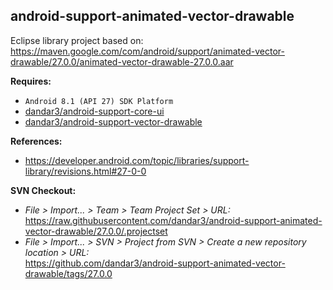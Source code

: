## android-support-animated-vector-drawable

Eclipse library project based on:<br/>
https://maven.google.com/com/android/support/animated-vector-drawable/27.0.0/animated-vector-drawable-27.0.0.aar

**Requires:**
- `Android 8.1 (API 27) SDK Platform`
- [dandar3/android-support-core-ui](https://github.com/dandar3/android-support-core-ui/tree/27.0.0)
- [dandar3/android-support-vector-drawable](https://github.com/dandar3/android-support-vector-drawable/tree/27.0.0)

**References:**
- https://developer.android.com/topic/libraries/support-library/revisions.html#27-0-0

**SVN Checkout:**
- _File > Import... > Team > Team Project Set > URL:_<br/>
  https://raw.githubusercontent.com/dandar3/android-support-animated-vector-drawable/27.0.0/.projectset
- _File > Import... > SVN > Project from SVN > Create a new repository location > URL:_<br/>
  https://github.com/dandar3/android-support-animated-vector-drawable/tags/27.0.0

